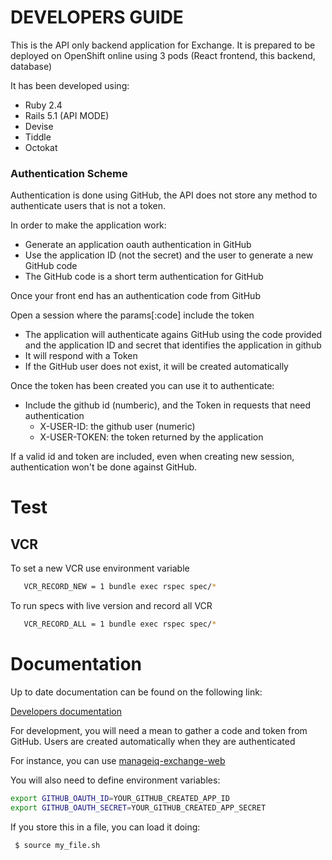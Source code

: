 # DEVELOPERS GUIDE

This is the API only backend application for Exchange. It is prepared to be deployed on OpenShift online using 3 pods (React frontend, this backend, database)

It has been developed using:
* Ruby 2.4
* Rails 5.1 (API MODE)
* Devise
* Tiddle
* Octokat

### Authentication Scheme

Authentication is done using GitHub, the API does not store any method to authenticate users that is not a token.

In order to make the application work:
- Generate an application oauth authentication in GitHub
- Use the application ID (not the secret) and the user to generate a new GitHub code
- The GitHub code is a short term authentication for GitHub

Once your front end has an authentication code from GitHub

Open a session where the params[:code] include the token

- The application will authenticate agains GitHub using the code provided and the application ID and secret that identifies the application in github
- It will respond with a Token
- If the GitHub user does not exist, it will be created automatically

Once the token has been created you can use it to authenticate:

- Include the github id (numberic), and the Token in requests that need authentication
    - X-USER-ID: the github user (numeric)
    - X-USER-TOKEN: the token returned by the application
 
If a valid id and token are included, even when creating new session, authentication won't be done against GitHub.
 

# Test

## VCR

 To set a new VCR use environment variable 
 ```bash
    VCR_RECORD_NEW = 1 bundle exec rspec spec/* 

```
 
 To run specs with live version and record all VCR
 ```bash
    VCR_RECORD_ALL = 1 bundle exec rspec spec/* 

```

 
# Documentation

Up to date documentation can be found on the following link:

[Developers documentation](http://www.rubydoc.info/github/ManageIQ-Exchange/manageiq-exchange)

For development, you will need a mean to gather a code and token from GitHub. Users are created automatically when they are authenticated

For instance, you can use [manageiq-exchange-web](https://github.com/ManageIQ-Exchange/manageiq-exchange-web)

You will also need to define environment variables:
```bash
export GITHUB_OAUTH_ID=YOUR_GITHUB_CREATED_APP_ID
export GITHUB_OAUTH_SECRET=YOUR_GITHUB_CREATED_APP_SECRET
```

If you store this in a file, you can load it doing:
```bash
 $ source my_file.sh
 ```
